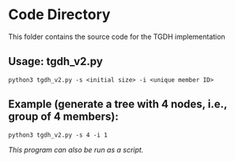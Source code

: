 # Code Directory
This folder contains the source code for the TGDH implementation
## Usage: tgdh_v2.py
```
python3 tgdh_v2.py -s <initial size> -i <unique member ID>
```
## Example (generate a tree with 4 nodes, i.e., group of 4 members):
```
python3 tgdh_v2.py -s 4 -i 1
```
*This program can also be run as a script.*

